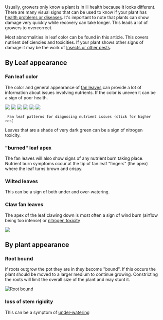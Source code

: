 Usually, growers only know a plant is in ill health because it looks different. There are many visual signs that can be used to know if your plant has [health problems or diseases](/Diseases_and_Ailments). It's important to note that plants can show damage very quickly while recovery can take longer. This leads a lot of growers to overcorrect.

Most abnormalities in leaf color can be found in this article. This covers nutrient deficiencies and toxicities.  If your plant shows other signs of damage it may be the work of [Insects or other pests](/Pests_and_insects).

## By Leaf appearance

### Fan leaf color ###
The color and general appearance of [fan leaves](/Anatomy_of_Cannabis#fan_leaves) can provide a lot of information about issues involving nutrients. If the color is uneven it can be a sign of poor health.
<div class="center">
    <img src="/images/Deficiency_and_abundance_of_fertilization_elements.jpeg"/>
    <img src="/images/Whole_plant_nutrient_deficiencies_and_excesses.jpeg"/>
    <img src="/images/Nutrient_Disorder_visual_guide.jpg"/>
    <img src="/images/Deficiencies_on_fan_leaves.png"/>
    <img src="/images/Visual_tissue_assessment_1_of_2.png"/>
    <img src="/images/Visual_tissue_assessment_2_of_2.png"/>
 
     Fan leaf patterns for diagnosing nutrient issues (click for higher res)
</div>


Leaves that are a shade of very dark green can be a sign of nitrogen toxicity.

### "burned" leaf apex ###
The fan leaves will also show signs of any nutrient burn taking place. Nutrient burn symptoms occur at the tip of fan leaf "fingers" (the apex) where the leaf turns brown and crispy.

### Wilted leaves ###
This can be a sign of both under and over-watering.

### Claw fan leaves ###
The apex of the leaf clawing down is most often a sign of wind burn (airflow being too intense) or [nitrogen toxicity](/Diseases#nitrogen_toxicity)

<img src="/images/Leaf_claw2.jpg">


## By plant appearance ##

### Root bound ###
If roots outgrow the pot they are in they become "bound". If this occurs the plant should be moved to a larger medium to continue growing. Constricting the roots will limit the overall size of the plant and may stunt it.

<img src='/images/Rootbound.jpg' class="right" title='Root bound'>

### loss of stem rigidity ###
This can be a symptom of [under-watering](/Watering#under_over_watering_symptoms)
